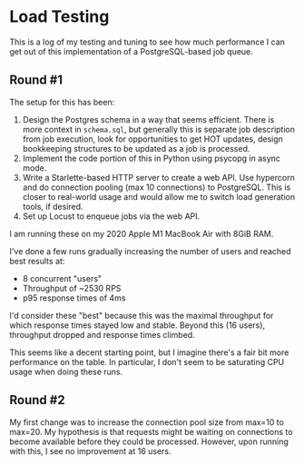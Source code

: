Load Testing
============

This is a log of my testing and tuning to see how much performance I can get
out of this implementation of a PostgreSQL-based job queue.

Round #1
--------
The setup for this has been:
1. Design the Postgres schema in a way that seems efficient. There is more
   context in `schema.sql`, but generally this is separate job description
   from job execution, look for opportunities to get HOT updates, design
   bookkeeping structures to be updated as a job is processed.
2. Implement the code portion of this in Python using psycopg in async mode.
3. Write a Starlette-based HTTP server to create a web API. Use hypercorn and
   do connection pooling (max 10 connections) to PostgreSQL. This is closer to
   real-world usage and would allow me to switch load generation tools, if
   desired.
4. Set up Locust to enqueue jobs via the web API.

I am running these on my 2020 Apple M1 MacBook Air with 8GiB RAM.

I've done a few runs gradually increasing the number of users and reached
best results at:
* 8 concurrent "users"
* Throughput of ~2530 RPS
* p95 response times of 4ms

I'd consider these "best" because this was the maximal throughput for which
response times stayed low and stable. Beyond this (16 users), throughput dropped
and response times climbed.

This seems like a decent starting point, but I imagine there's a fair bit more
performance on the table. In particular, I don't seem to be saturating CPU usage
when doing these runs.

Round #2
--------
My first change was to increase the connection pool size from max=10 to max=20.
My hypothesis is that requests might be waiting on connections to become
available before they could be processed. However, upon running with this, I see
no improvement at 16 users.
